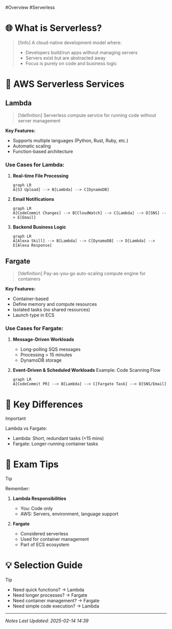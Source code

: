 #Overview #Serverless
# 🌐 What is Serverless?
> [!info]
> A cloud-native development model where:
> - Developers build/run apps without managing servers
> - Servers exist but are abstracted away
> - Focus is purely on code and business logic

# 🔄 AWS Serverless Services

## Lambda
> [!definition]
> Serverless compute service for running code without server management

**Key Features:**
- Supports multiple languages (Python, Rust, Ruby, etc.)
- Automatic scaling
- Function-based architecture

### Use Cases for Lambda:
1. **Real-time File Processing**
   ```mermaid
   graph LR
   A[S3 Upload] --> B[Lambda] --> C[DynamoDB]
   ```

2. **Email Notifications**
   ```mermaid
   graph LR
   A[CodeCommit Changes] --> B[CloudWatch] --> C[Lambda] --> D[SNS] --> E[Email]
   ```

3. **Backend Business Logic**
   ```mermaid
   graph LR
   A[Alexa Skill] --> B[Lambda] --> C[DynamoDB] --> D[Lambda] --> E[Alexa Response]
   ```

## Fargate
> [!definition]
> Pay-as-you-go auto-scaling compute engine for containers

**Key Features:**
- Container-based
- Define memory and compute resources
- Isolated tasks (no shared resources)
- Launch type in ECS

### Use Cases for Fargate:
1. **Message-Driven Workloads**
   - Long-polling SQS messages
   - Processing > 15 minutes
   - DynamoDB storage

2. **Event-Driven & Scheduled Workloads**
   Example: Code Scanning Flow
   ```mermaid
   graph LR
   A[CodeCommit PR] --> B[Lambda] --> C[Fargate Task] --> D[SNS/Email]
   ```

# 🔑 Key Differences
> [!important]
> Lambda vs Fargate:
> - Lambda: Short, redundant tasks (<15 mins)
> - Fargate: Longer-running container tasks

# 📝 Exam Tips
> [!tip]
> Remember:
> 1. **Lambda Responsibilities**
>    - You: Code only
>    - AWS: Servers, environment, language support
> 
> 2. **Fargate**
>    - Considered serverless
>    - Used for container management
>    - Part of ECS ecosystem

# 💡 Selection Guide
>[!tip]
>- Need quick functions? → Lambda
>- Need longer processes? → Fargate
>- Need container management? → Fargate
>- Need simple code execution? → Lambda

---
*Notes Last Updated: 2025-02-14 14:39*